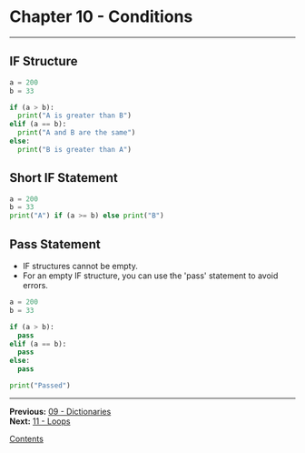 # Chapter 10 - Conditions

---

## IF Structure

```python
a = 200
b = 33

if (a > b):
  print("A is greater than B")
elif (a == b):
  print("A and B are the same")
else:
  print("B is greater than A")
```

## Short IF Statement

```python
a = 200
b = 33
print("A") if (a >= b) else print("B")
```

## Pass Statement
* IF structures cannot be empty.
* For an empty IF structure, you can use the 'pass' statement to avoid errors.

```python
a = 200
b = 33

if (a > b):
  pass
elif (a == b):
  pass
else:
  pass

print("Passed")
```

---

**Previous:** [09 - Dictionaries](./09-dictionaries.md)  
**Next:** [11 - Loops](./11-loops.md)

[Contents](./readme.md)